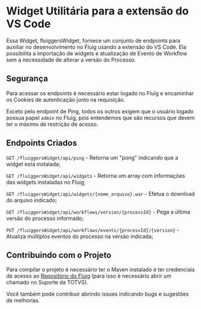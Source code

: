 # Widget Utilitária para a extensão do VS Code

Essa Widget, fluiggersWidget, fornece um conjunto de endpoints para auxiliar no desenvolvimento no Fluig usando a extensão do VS Code. Ela possibilita a importação de widgets e atualização de Evento de Workflow sem a necessidade de alterar a versão do Processo.

## Segurança

Para acessar os endpoints é necessário estar logado no Fluig e encaminhar os Cookies de autenticação junto na requisição.

Exceto pelo endpoint de Ping, todos os outros exigem que o usuário logado possua papel `admin` no Fluig, pois entendemos que são recursos que devem ter o máximo de restrição de acesso.

## Endpoints Criados

`GET /fluiggersWidget/api/ping` - Retorna um "pong" indicando que a widget está instalada;

`GET /fluiggersWidget/api/widgets` - Retorna um array com informações das widgets instaladas no Fluig;

`GET /fluiggersWidget/api/widgets/{nome_arquivo}.war` - Efetua o download do arquivo indicado;

`GET /fluiggersWidget/api/workflows/version/{processId}` - Pega a última versão do processo informado;

`PUT /fluiggersWidget/api/workflows/events/{processId}/{version}` - Atualiza múltiplos eventos do processo na versão indicada;

## Contribuindo com o Projeto

Para compilar o projeto é necessário ter o Maven instalado e ter credenciais de acesso ao [Repositório do Fluig](https://nexus.fluig.com/) (para isso é necessário abrir um chamado no Suporte da TOTVS).

Você também pode contribuir abrindo issues indicando bugs e sugestões de melhorias.
